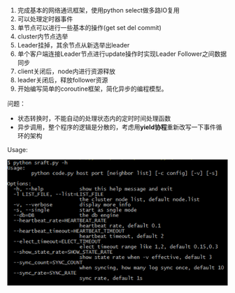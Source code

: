 1. 完成基本的网络通讯框架，使用python select做多路IO复用
2. 可以处理定时器事件
3. 单节点可以进行一些基本的操作(get  set  del  commit)
4. cluster内节点选举
5. Leader挂掉，其余节点从新选举出leader
6. 单个客户端连接Leader节点进行update操作时实现Leader Follower之间数据同步
7. client关闭后，node内进行资源释放
8. leader关闭后，释放follower资源
9. 开始编写简单的coroutine框架，简化异步的编程模型。

问题：
* 状态转换时，不能自动的处理状态内的定时时间处理函数
* 异步调用，整个程序的逻辑是分散的，考虑用**yield协程**重新改写一下事件循环的架构

Usage:

![image](https://raw.githubusercontent.com/aducode/statics/master/img/sraft-usage.png)


